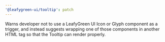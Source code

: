 ```yaml
---
'@leafygreen-ui/tooltip': patch
---
```


Warns developer not to use a LeafyGreen UI Icon or Glyph component as a trigger, and instead suggests wrapping one of those components in another HTML tag so that the Tooltip can render properly.
